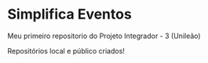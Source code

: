 # Simplifica Eventos
 Meu primeiro repositorio do Projeto Integrador - 3 (Unileão)

Repositórios local e público criados! 